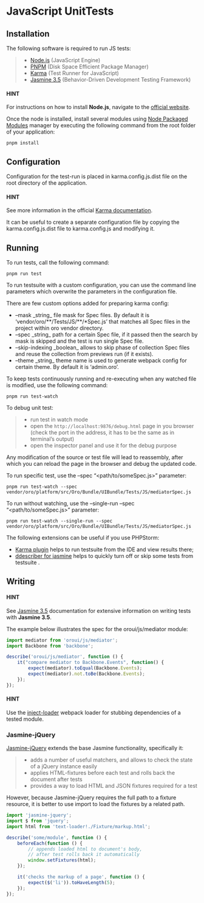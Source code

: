 <a id="dev-doc-frontend-javascript-unit-tests"></a>

# JavaScript UnitTests

## Installation

The following software is required to run JS tests:

> - <a href="https://nodejs.org/en/" target="_blank">Node.js</a> (JavaScript Engine)
> - <a href="https://pnpm.io/" target="_blank">PNPM</a> (Disk Space Efficient Package Manager)
> - <a href="http://karma-runner.github.io/4.0/index.html" target="_blank">Karma</a> (Test Runner for JavaScript)
> - <a href="https://jasmine.github.io/api/3.5/global" target="_blank">Jasmine 3.5</a> (Behavior-Driven Development Testing Framework)

#### HINT
For instructions on how to install **Node.js**, navigate to the <a href="https://nodejs.org/en/download/" target="_blank">official website</a>.

Once the node is installed, install several modules using <a href="https://npmjs.org/" target="_blank">Node Packaged Modules</a> manager by executing the following command from the root folder of your application:

```none
pnpm install
```

## Configuration

Configuration for the test-run is placed in karma.config.js.dist file on the root directory of the application.

#### HINT
See more information in the official <a href="http://karma-runner.github.io/4.0/config/configuration-file.html" target="_blank">Karma documentation</a>.

It can be useful to create a separate configuration file by copying the karma.config.js.dist file to karma.config.js and modifying it.

## Running

To run tests, call the following command:

```none
pnpm run test
```

To run testsuite with a custom configuration, you can use the command line parameters which overwrite the parameters in the configuration file.

There are few custom options added for preparing karma config:

- –mask \_string_ file mask for Spec files. By default it is ‘vendor/oro/\*\*/Tests/JS/\*\*/\*Spec.js’ that matches all Spec files in the project within oro vendor directory.
- –spec \_string_ path for a certain Spec file, if it passed then the search by mask is skipped and the test is run single Spec file.
- –skip-indexing \_boolean_ allows to skip phase of collection Spec files and reuse the collection from previews run (if it exists).
- –theme \_string_ theme name is used to generate webpack config for certain theme. By default it is ‘admin.oro’.

To keep tests continuously running and re-executing when any watched file is modified, use the following command:

```none
pnpm run test-watch
```

To debug unit test:

> - run test in watch mode
> - open the `http://localhost:9876/debug.html` page in you browser (check the port in the address, it has to be the same as in terminal’s output)
> - open the inspector panel and use it for the debug purpose

Any modification of the source or test file will lead to reassembly, after which you can reload the page in the browser and debug the updated code.

To run specific test, use the –spec “<path/to/someSpec.js>” parameter:

```none
pnpm run test-watch --spec vendor/oro/platform/src/Oro/Bundle/UIBundle/Tests/JS/mediatorSpec.js
```

To run without watching, use the –single-run –spec “<path/to/someSpec.js>” parameter:

```none
pnpm run test-watch --single-run --spec vendor/oro/platform/src/Oro/Bundle/UIBundle/Tests/JS/mediatorSpec.js
```

The following extensions can be useful if you use PHPStorm:

- <a href="https://plugins.jetbrains.com/plugin/7287-karma" target="_blank">Karma plugin</a> helps to run testsuite from the IDE and view results there;
- <a href="https://plugins.jetbrains.com/plugin/7233-ddescriber-for-jasmine" target="_blank">ddescriber for jasmine</a> helps to quickly turn off or skip some tests from testsuite .

## Writing

#### HINT
See <a href="https://jasmine.github.io/api/3.5/global" target="_blank">Jasmine 3.5</a> documentation for extensive information on writing tests with **Jasmine 3.5**.

The example below illustrates the spec for the oroui/js/mediator module:

```js
import mediator from 'oroui/js/mediator';
import Backbone from 'backbone';

describe('oroui/js/mediator', function () {
    it("compare mediator to Backbone.Events", function() {
        expect(mediator).toEqual(Backbone.Events);
        expect(mediator).not.toBe(Backbone.Events);
    });
});
```

#### HINT
Use the <a href="https://github.com/plasticine/inject-loader" target="_blank">inject-loader</a> webpack loader for stubbing dependencies of a tested module.

### Jasmine-jQuery

<a href="https://github.com/velesin/jasmine-jquery" target="_blank">Jasmine-jQuery</a> extends the base Jasmine functionality, specifically it:

> - adds a number of useful matchers, and allows to check the state of a jQuery instance easily
> - applies HTML-fixtures before each test and rolls back the document after tests
> - provides a way to load HTML and JSON fixtures required for a test

However, because Jasmine-jQuery requires the full path to a fixture resource, it is better to use import to load the fixtures by a related path.

```js
import 'jasmine-jquery';
import $ from 'jquery';
import html from 'text-loader!./Fixture/markup.html';

describe('some/module', function () {
    beforeEach(function () {
        // appends loaded html to document's body,
        // after test rolls back it automatically
        window.setFixtures(html);
    });

    it('checks the markup of a page', function () {
        expect($('li')).toHaveLength(5);
    });
});
```

<!-- Frontend -->
